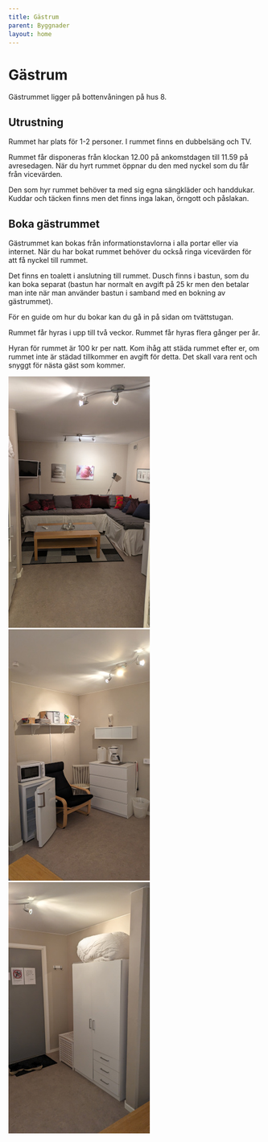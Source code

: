 ```yaml
---
title: Gästrum
parent: Byggnader
layout: home
---
```


# Gästrum

Gästrummet ligger på bottenvåningen på hus 8.

## Utrustning

Rummet har plats för 1-2 personer. I rummet finns en dubbelsäng och TV.

Rummet får disponeras från klockan 12.00 på ankomstdagen till 11.59 på avresedagen. När du hyrt rummet öppnar du den med nyckel som du får från vicevärden.

Den som hyr rummet behöver ta med sig egna sängkläder och handdukar. Kuddar och täcken finns men det finns inga lakan, örngott och påslakan.

## Boka gästrummet

Gästrummet kan bokas från informationstavlorna i alla portar eller via internet. När du har bokat rummet behöver du också ringa vicevärden för att få nyckel till rummet.

Det finns en toalett i anslutning till rummet. Dusch finns i bastun, som du kan boka separat (bastun har normalt en avgift på 25 kr men den betalar man inte när man använder bastun i samband med en bokning av gästrummet).

För en guide om hur du bokar kan du gå in på sidan om tvättstugan.

Rummet får hyras i upp till två veckor. Rummet får hyras flera gånger per år.

Hyran för rummet är 100 kr per natt. Kom ihåg att städa rummet efter er, om rummet inte är städad tillkommer en avgift för detta. Det skall vara rent och snyggt för nästa gäst som kommer.

![gastrum-1](assets/gastrum-1.jpg)
![gastrum-2](assets/gastrum-2.jpg)
![gastrum-3](assets/gastrum-3.jpg)


